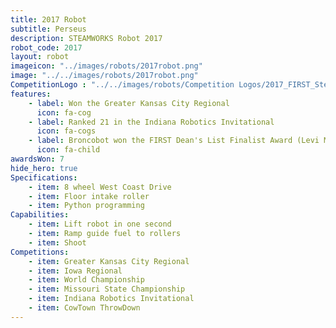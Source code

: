 ```yaml
---
title: 2017 Robot
subtitle: Perseus
description: STEAMWORKS Robot 2017
robot_code: 2017
layout: robot
imageicon: "../images/robots/2017robot.png"
image: "../../images/robots/2017robot.png"
CompetitionLogo : "../../images/robots/Competition Logos/2017_FIRST_Steamworks.svg"
features:
    - label: Won the Greater Kansas City Regional
      icon: fa-cog 
    - label: Ranked 21 in the Indiana Robotics Invitational
      icon: fa-cogs 
    - label: Broncobot won the FIRST Dean's List Finalist Award (Levi Madden)
      icon: fa-child 
awardsWon: 7
hide_hero: true
Specifications:
    - item: 8 wheel West Coast Drive
    - item: Floor intake roller
    - item: Python programming
Capabilities:
    - item: Lift robot in one second
    - item: Ramp guide fuel to rollers
    - item: Shoot
Competitions:
    - item: Greater Kansas City Regional
    - item: Iowa Regional
    - item: World Championship
    - item: Missouri State Championship
    - item: Indiana Robotics Invitational
    - item: CowTown ThrowDown
---
```

